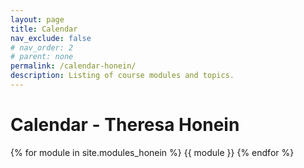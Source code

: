 ```yaml
---
layout: page
title: Calendar
nav_exclude: false 
# nav_order: 2
# parent: none
permalink: /calendar-honein/
description: Listing of course modules and topics.
---
```


# Calendar - Theresa Honein

{% for module in site.modules_honein %}
{{ module }}
{% endfor %}